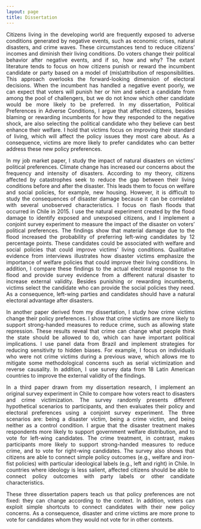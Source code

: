 ```yaml
---
layout: page
title: Dissertation
---
```


<p style="text-align: justify;">Citizens living in the developing world are frequently exposed to adverse conditions generated by negative
events, such as economic crises, natural disasters, and crime waves. These circumstances tend to reduce
citizens’ incomes and diminish their living conditions. Do voters change their political behavior after negative events, and if so, how and why? The extant literature tends to focus on how citizens punish or reward
the incumbent candidate or party based on a model of (mis)attribution of responsibilities. This approach
overlooks the forward-looking dimension of electoral decisions. When the incumbent has handled a negative
event poorly, we can expect that voters will punish her or him and select a candidate from among the
pool of challengers, but we do not know which other candidate would be more likely to be preferred. In my dissertation, Political Preferences in Adverse Conditions, I argue that affected citizens,
besides blaming or rewarding incumbents for how they responded to the negative shock, are also selecting
the political candidate who they believe can best enhance their welfare. I hold that victims focus on improving
their standard of living, which will affect the policy issues they most care about. As a consequence,
victims are more likely to prefer candidates who can better address these new policy preferences.</p>

<p style="text-align: justify;">In my job market paper, I study the impact of natural disasters on victims’ political preferences. Climate
change has increased our concerns about the frequency and intensity of disasters. According to my theory,
citizens affected by catastrophes seek to reduce the gap between their living conditions before and after the
disaster. This leads them to focus on welfare and social policies, for example, new housing. However, it is
difficult to study the consequences of disaster damage because it can be correlated with several unobserved
characteristics. I focus on flash floods that occurred in Chile in 2015. I use the natural experiment created by the flood damage to identify exposed and unexposed citizens, and I implement a conjoint survey experiment
to measure the impact of the disaster on voters’ political preferences. The findings show that material damage
due to the flood increased the probability of preferring left-wing candidates by 12 percentage points.
These candidates could be associated with welfare and social policies that could improve victims’ living
conditions. Qualitative evidence from interviews illustrates how disaster victims emphasize the importance
of welfare policies that could improve their living conditions. In addition, I compare these findings to the
actual electoral response to the flood and provide survey evidence from a different natural disaster to increase external validity. Besides punishing or rewarding incumbents, victims select the candidate who can
provide the social policies they need. As a consequence, left-wing parties and candidates should have a
natural electoral advantage after disasters.</p>

<p style="text-align: justify;">In another paper derived from my dissertation, I study how crime victims change their policy preferences.
I show that crime victims are more likely to support strong-handed measures to reduce crime, such
as allowing state repression. These results reveal that crime can change what people think the state should
be allowed to do, which can have important political implications. I use panel data from Brazil and implement
strategies for reducing sensitivity to hidden biases. For example, I focus on individuals who were not
crime victims during a previous wave, which allows me to mitigate some methodological concerns such as
serial victimization and reverse causality. In addition, I use survey data from 18 Latin American countries
to improve the external validity of the findings.</p>

<p style="text-align: justify;">In a third paper drawn from my dissertation research, I implement an original survey experiment in
Chile to compare how voters react to disasters and crime victimization. The survey randomly presents different
hypothetical scenarios to participants, and then evaluates their policy and electoral preferences using
a conjoint survey experiment. The three scenarios are: being a disaster victim, being a crime victim, and
being neither as a control condition. I argue that the disaster treatment makes respondents more likely to
support government welfare distribution, and to vote for left-wing candidates. The crime treatment, in contrast, makes participants more likely to support strong-handed measures to reduce crime, and to vote for
right-wing candidates. The survey also shows that citizens are able to connect simple policy outcomes (e.g.,
welfare and iron-fist policies) with particular ideological labels (e.g., left and right) in Chile. In countries where ideology is less salient, affected citizens should be able to connect policy outcomes with party labels or other candidate characteristics.</p>

<p style="text-align: justify;">These three dissertation papers teach us that policy preferences are not fixed: they can change according
to the context. In addition, voters can exploit simple shortcuts to connect candidates with their new policy
concerns. As a consequence, disaster and crime victims are more prone to vote for candidates whom they
would not vote for in other contexts.</p>
